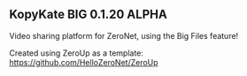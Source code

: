 ## KopyKate BIG 0.1.20 ALPHA
Video sharing platform for ZeroNet, using the Big Files feature!

Created using ZeroUp as a template:
https://github.com/HelloZeroNet/ZeroUp
